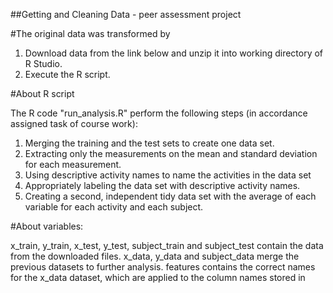 ##Getting and Cleaning Data - peer assessment project

#The original data was transformed by

1. Download data from the link below and unzip it into working directory of R Studio.
2. Execute the R script.


#About R script

The R code "run_analysis.R" perform the following steps (in accordance assigned task of course work):
1. Merging the training and the test sets to create one data set.
2. Extracting only the measurements on the mean and standard deviation for each measurement.
3. Using descriptive activity names to name the activities in the data set
4. Appropriately labeling the data set with descriptive activity names.
5. Creating a second, independent tidy data set with the average of each variable for each activity and each subject.



#About variables:

x_train, y_train, x_test, y_test, subject_train and subject_test contain the data from the downloaded files.
x_data, y_data and subject_data merge the previous datasets to further analysis.
features contains the correct names for the x_data dataset, which are applied to the column names stored in


